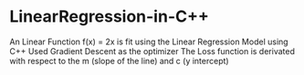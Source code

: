 # LinearRegression-in-C++

An Linear Function f(x) = 2x is fit using the Linear Regression Model using C++
Used Gradient Descent as the optimizer
The Loss function is derivated with respect to the m (slope of the line) and c (y intercept)
